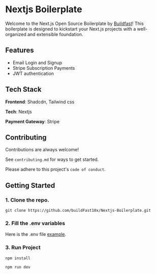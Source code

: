 
# Nextjs Boilerplate

Welcome to the Next.js Open Source Boilerplate by [Buildfast](https://buildfast.co.in/)! This boilerplate is designed to kickstart your Next.js projects with a well-organized and extensible foundation.


## Features

- Email Login and Signup
- Stripe Subscription Payments
- JWT authentication


## Tech Stack

**Frontend**: Shadcdn, Tailwind css

**Tech**: Nextjs

**Payment Gateway**: Stripe


## Contributing

Contributions are always welcome!

See `contributing.md` for ways to get started.

Please adhere to this project's `code of conduct`.


## Getting Started

### 1. Clone the repo.

```shell
git clone https://github.com/buildFast10x/Nextjs-Boilerplate.git
```

### 2. Fill the .env variables

Here is the .env file  [example](https://github.com/buildFast10x/Nextjs-Boilerplate/blob/main/.env.example).


### 3. Run Project

```shell
npm install
```
```shell
npm run dev
```
